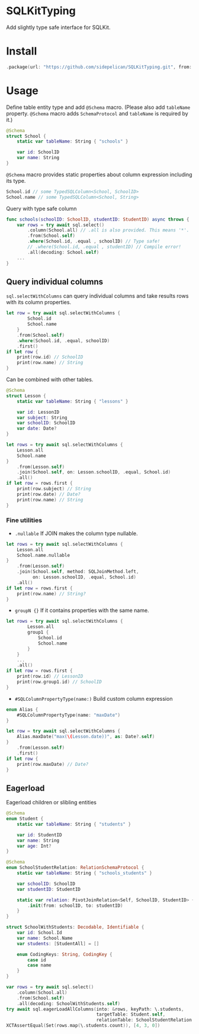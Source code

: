 # SQLKitTyping

Add slightly type safe interface for SQLKit.

# Install

```swift
.package(url: "https://github.com/sidepelican/SQLKitTyping.git", from: "..."),
```

# Usage

Define table entity type and add `@Schema` macro.
(Please also add `tableName` property. `@Schema` macro adds `SchemaProtocol` and `tableName` is required by it.)

```swift
@Schema
struct School {
    static var tableName: String { "schools" }

    var id: SchoolID
    var name: String
}
```

`@Schema` macro provides static properties about column expression including its type.


```swift
School.id // some TypedSQLColumn<School, SchoolID>
School.name // some TypedSQLColumn<School, String>
```

Query with type safe column

```swift
func schools(schoolID: SchoolID, studentID: StudentID) async throws {
    var rows = try await sql.select()
        .column(School.all) // .all is also provided. This means '*'.
        .from(School.self)
        .where(School.id, .equal , schoolID) // Type safe!
        // .where(School.id, .equal , studentID) // Compile error!
        .all(decoding: School.self)
    ...
}
```

## Query individual columns

`sql.selectWithColumns` can query individual columns and take results rows with its column properties.

```swift
let row = try await sql.selectWithColumns {
        School.id
        School.name
    }
    .from(School.self)
    .where(School.id, .equal, schoolID)
    .first()
if let row {
    print(row.id) // SchoolID
    print(row.name) // String
}
```

Can be combined with other tables.

```swift
@Schema
struct Lesson {
    static var tableName: String { "lessons" }

    var id: LessonID
    var subject: String
    var schoolID: SchoolID
    var date: Date?
}

let rows = try await sql.selectWithColumns {
    Lesson.all
    School.name
}
    .from(Lesson.self)
    .join(School.self, on: Lesson.schoolID, .equal, School.id)
    .all()
if let row = rows.first {
    print(row.subject) // String
    print(row.date) // Date?
    print(row.name) // String
}
```

### Fine utilities

- `.nullable`
  If JOIN makes the column type nullable.

```swift
let rows = try await sql.selectWithColumns {
    Lesson.all
    School.name.nullable
}
    .from(Lesson.self)
    .join(School.self, method: SQLJoinMethod.left,
          on: Lesson.schoolID, .equal, School.id)
    .all()
if let row = rows.first {
    print(row.name) // String?
}
```

- `groupN {}`
  If it contains properties with the same name.

```swift
let rows = try await sql.selectWithColumns {
        Lesson.all
        group1 {
            School.id
            School.name
        }
    }
    ...
    .all()
if let row = rows.first {
    print(row.id) // LessonID
    print(row.group1.id) // SchoolID
}
```

- `#SQLColumnPropertyType(name:)`
  Build custom column expression

```swift
enum Alias {
    #SQLColumnPropertyType(name: "maxDate")
}

let row = try await sql.selectWithColumns {
    Alias.maxDate("max(\(Lesson.date))", as: Date?.self)
}
    .from(Lesson.self)
    .first()
if let row {
    print(row.maxDate) // Date?
}
```


## Eagerload

Eagerload children or slibling entities

```swift
@Schema
enum Student {
    static var tableName: String { "students" }

    var id: StudentID
    var name: String
    var age: Int?
}

@Schema
enum SchoolStudentRelation: RelationSchemaProtocol {
    static var tableName: String { "schools_students" }

    var schoolID: SchoolID
    var studentID: StudentID

    static var relation: PivotJoinRelation<Self, SchoolID, StudentID> {
        .init(from: schoolID, to: studentID)
    }
}

struct SchoolWithStudents: Decodable, Identifiable {
    var id: School.Id
    var name: School.Name
    var students: [StudentAll] = []

    enum CodingKeys: String, CodingKey {
        case id
        case name
    }
}

var rows = try await sql.select()
    .column(School.all)
    .from(School.self)
    .all(decoding: SchoolWithStudents.self)
try await sql.eagerLoadAllColumns(into: &rows, keyPath: \.students,
                                  targetTable: Student.self,
                                  relationTable: SchoolStudentRelation.self)
XCTAssertEqual(Set(rows.map(\.students.count)), [4, 3, 0])

```
